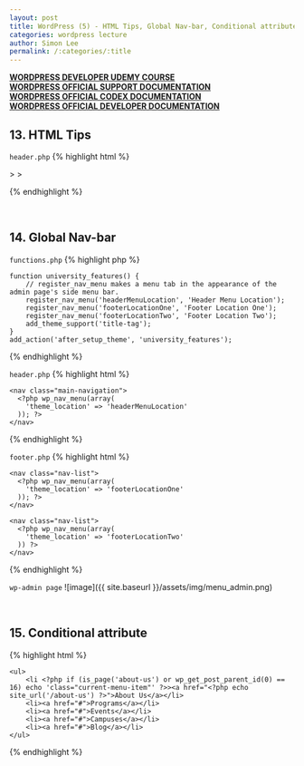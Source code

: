 ```yaml
---
layout: post
title: WordPress (5) - HTML Tips, Global Nav-bar, Conditional attribute
categories: wordpress lecture
author: Simon Lee
permalink: /:categories/:title
---
```


<strong>[WORDPRESS DEVELOPER UDEMY COURSE][wp-udemy]</strong>  
<strong>[WORDPRESS OFFICIAL SUPPORT DOCUMENTATION][wp-support]</strong>  
<strong>[WORDPRESS OFFICIAL CODEX DOCUMENTATION][wp-codex]</strong>  
<strong>[WORDPRESS OFFICIAL DEVELOPER DOCUMENTATION][wp-dev]</strong>

## 13. HTML Tips

`header.php`
{% highlight html %}

  <!DOCTYPE html>
  <html <?php language_attributes(); ?>>
      <head>
          <meta charset="<?php bloginfo('charset'); ?>">
          <meta name="viewport" content="width=device-width, initial-scale=1">
          <?php wp_head(); ?>
      </head>
      <body <?php body_class(); ?>>

{% endhighlight %}

<br>

## 14. Global Nav-bar

`functions.php`
{% highlight php %}

    function university_features() {
        // register_nav_menu makes a menu tab in the appearance of the admin page's side menu bar.
        register_nav_menu('headerMenuLocation', 'Header Menu Location');
        register_nav_menu('footerLocationOne', 'Footer Location One');
        register_nav_menu('footerLocationTwo', 'Footer Location Two');
        add_theme_support('title-tag');
    }
    add_action('after_setup_theme', 'university_features');

{% endhighlight %}

`header.php`
{% highlight html %}

    <nav class="main-navigation">
      <?php wp_nav_menu(array(
        'theme_location' => 'headerMenuLocation'
      )); ?>
    </nav>

{% endhighlight %}

`footer.php`
{% highlight html %}

    <nav class="nav-list">
      <?php wp_nav_menu(array(
        'theme_location' => 'footerLocationOne'
      )); ?>
    </nav>

    <nav class="nav-list">
      <?php wp_nav_menu(array(
        'theme_location' => 'footerLocationTwo'
      )) ?>
    </nav>

{% endhighlight %}

`wp-admin page`
![image]({{ site.baseurl }}/assets/img/menu_admin.png)

<br>

## 15. Conditional attribute

{% highlight html %}

    <ul>
        <li <?php if (is_page('about-us') or wp_get_post_parent_id(0) == 16) echo 'class="current-menu-item"' ?>><a href="<?php echo site_url('/about-us') ?>">About Us</a></li>
        <li><a href="#">Programs</a></li>
        <li><a href="#">Events</a></li>
        <li><a href="#">Campuses</a></li>
        <li><a href="#">Blog</a></li>
    </ul>

{% endhighlight %}

<br>
<br>
<br>

[wp-udemy]: https://www.udemy.com/course/become-a-wordpress-developer-php-javascript/learn/lecture/6896262?start=0#overview
[wp-support]: https://wordpress.org/support/
[wp-codex]: https://codex.wordpress.org/
[wp-dev]: https://developer.wordpress.org/
